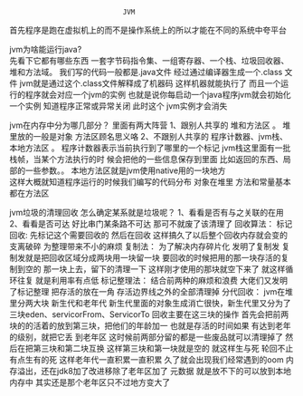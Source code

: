                                 JVM
首先程序是跑在虚拟机上的而不是操作系统上的所以才能在不同的系统中夸平台

jvm为啥能运行java?  
    先看下它都有哪些东西 一套字节码指令集、一组寄存器、一个栈、垃圾回收器、堆和方法域。
    我们写的代码一般都是.java文件 经过通过编译器生成一个.class 文件  jvm就是通过这个.class文件解释成了机器码 这样机器就能执行了
    而且一个运行的程序就会对应一个jvm的实例  也就是说你每启动一个java程序jvm就会初始化一个实例 知道程序正常或异常关闭 此时这个
    jvm实例才会消失

jvm在内存中分为哪几部分？
    里面有两大阵营 
    1、跟别人共享的
        堆和方法区 。 堆里放的一般是对象  方法区顾名思义咯
    2、不跟别人共享的
        程序计数器、jvm栈、本地方法区  。 程序计数器表示当前执行到了哪里的一个标记   jvm栈这里面有一批栈帧，当某个方法执行的时
        候会把他的一些信息保存到里面 比如返回的东西、局部的一些参数。。  本地方法区就是jvm使用native用的一块地方    
    这样大概就知道程序运行的时候我们编写的代码分布 
    对象在堆里   方法和常量基本都在方法区
    
jvm垃圾的清理回收
    怎么确定某系就是垃圾呢？
        1、看看是否有与之关联的在用
        2、看看是否可达  好比串门某条路不可达 那可不就废了该清理了
    回收算法：
        标记回收:
            先标记这个需要回收的 然后在回收 这样搞久了以后整个回收内存就会变的支离破碎 为整理带来不小的麻烦
        复制法：
            为了解决内存碎片化 发明了复制发 复制发就是把回收区域分成两块用一块留一块 要回收的时候把用的那一块存活的复制到空的
            那一块上去，留下的清理一下  这样刚才使用的那块就空下来了 就这样循环往复 就是利用率有点低
        标记整理法：
            结合前两种的麻烦和浪费 大佬们又发明了标记整理 把存活的放在一角 存活边界线之外的全部清理掉
        分代回收：
            jvm在堆里分两大块 新生代和老年代  新生代里面的对象生成消亡很快，新生代里又分为了三块eden、servicorFrom、ServicorTo
            回收主要在这三块的操作 首先会把前两块的的活着的放到第三块，把他们的年龄加一 也就是存活的时间如果 有达到老年的级别，就把它丢
            到老年区 这时候前两部分留的都是一些废品就可以清理掉了  然后在把第三块和第二块互换  这样第三块和第一块就是空的 就这样生与死
            轮回不止 有点生有的死  这样老年代一直积累一直积累 久了就会出现我们经常遇到的oom 内存溢出，还在jdk8加了改进移除了老年区加了
            元数据 就是放不下的可以放到本地内存中 其实还是那个老年区只不过地方变大了
    
    
    

    


 
